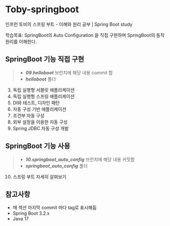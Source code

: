 # Toby-springboot
인프런 토비의 스프링 부트 - 이해와 원리 공부 | Spring Boot study 

학습목표: SpringBoot의 Auto Configuration 을 직접 구현하며 SpringBoot의 동작 원리를 이해한다.


## SpringBoot 기능 직접 구현
>- ***09.helloboot*** 브런치에 해당 내용 commit 함
>- ***helloboot*** 폴더
3. 독립 실행형 서블릿 애플리케이션
4. 독립 실행형 스프링 애플리케이션
5. DI와 테스트, 디자인 패턴
6. 자동 구성 기반 애플리케이션
7. 조건부 자동 구성
8. 외부 설정을 이용한 자동 구성
9. Spring JDBC 자동 구성 개발

## SpringBoot 기능 사용
>- ***10.springboot_auto_config*** 브런치에 해당 내용 커밋함
>- ***springboot_auto_config*** 폴더
10. 스프링 부트 자세히 살펴보기

## 참고사항
- 매 섹션 마지막 commit 마다 tag로 표시해둠
- Spring Boot 3.2.x
- Java 17